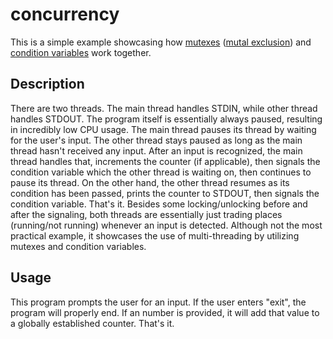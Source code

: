 # concurrency

This is a simple example showcasing how [mutexes](https://en.wikipedia.org/wiki/Lock_(computer_science)) ([mutal exclusion](https://en.wikipedia.org/wiki/Mutual_exclusion)) and [condition variables](https://en.wikipedia.org/wiki/Monitor_(synchronization)#Condition_variables) work together.

## Description
There are two threads. The main thread handles STDIN, while other thread handles STDOUT. The program itself is essentially always paused, resulting in incredibly low CPU usage. The main thread pauses its thread by waiting for the user's input. The other thread stays paused as long as the main thread hasn't received any input. After an input is recognized, the main thread handles that, increments the counter (if applicable), then signals the condition variable which the other thread is waiting on, then continues to pause its thread. On the other hand, the other thread resumes as its condition has been passed, prints the counter to STDOUT, then signals the condition variable. That's it. Besides some locking/unlocking before and after the signaling, both threads are essentially just trading places (running/not running) whenever an input is detected. Although not the most practical example, it showcases the use of multi-threading by utilizing mutexes and condition variables.

## Usage
This program prompts the user for an input. If the user enters "exit", the program will properly end. If an number is provided, it will add that value to a globally established counter. That's it.